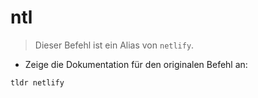 # ntl

> Dieser Befehl ist ein Alias von `netlify`.

- Zeige die Dokumentation für den originalen Befehl an:

`tldr netlify`
